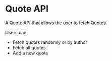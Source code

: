 # Quote API

A Quote API that allows the user to fetch Quotes.

Users can:

- Fetch quotes randomly or by author
- Fetch all quotes
- Add a new quote
